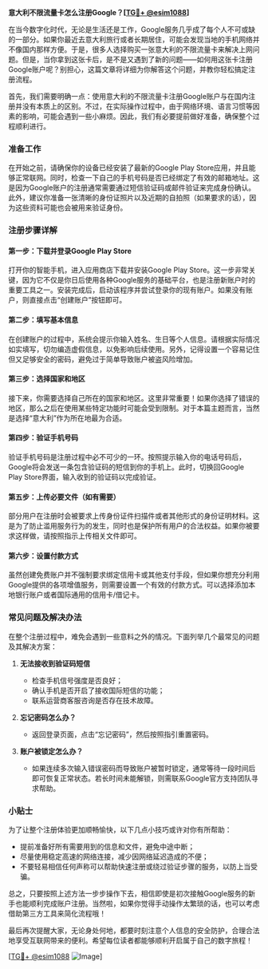 **意大利不限流量卡怎么注册Google？[[TG💪+ @esim1088](https://t.me/s/esim1088)]**

在当今数字化时代，无论是生活还是工作，Google服务几乎成了每个人不可或缺的一部分。如果你最近去意大利旅行或者长期居住，可能会发现当地的手机网络并不像国内那样方便。于是，很多人选择购买一张意大利的不限流量卡来解决上网问题。但是，当你拿到这张卡后，是不是又遇到了新的问题——如何用这张卡注册Google账户呢？别担心，这篇文章将详细为你解答这个问题，并教你轻松搞定注册流程。

首先，我们需要明确一点：使用意大利的不限流量卡注册Google账户与在国内注册并没有本质上的区别。不过，在实际操作过程中，由于网络环境、语言习惯等因素的影响，可能会遇到一些小麻烦。因此，我们有必要提前做好准备，确保整个过程顺利进行。

### 准备工作

在开始之前，请确保你的设备已经安装了最新的Google Play Store应用，并且能够正常联网。同时，检查一下自己的手机号码是否已经绑定了有效的邮箱地址。这是因为Google账户的注册通常需要通过短信验证码或邮件验证来完成身份确认。此外，建议你准备一张清晰的身份证照片以及近期的自拍照（如果要求的话），因为这些资料可能也会被用来验证身份。

### 注册步骤详解

#### 第一步：下载并登录Google Play Store

打开你的智能手机，进入应用商店下载并安装Google Play Store。这一步非常关键，因为它不仅是你日后使用各种Google服务的基础平台，也是注册新账户时的重要工具之一。安装完成后，启动该程序并尝试登录你的现有账户。如果没有账户，则直接点击“创建账户”按钮即可。

#### 第二步：填写基本信息

在创建账户的过程中，系统会提示你输入姓名、生日等个人信息。请根据实际情况如实填写，切勿编造虚假信息，以免影响后续使用。另外，记得设置一个容易记住但又足够安全的密码，避免过于简单导致账户被盗风险增加。

#### 第三步：选择国家和地区

接下来，你需要选择自己所在的国家和地区。这里非常重要！如果你选择了错误的地区，那么之后在使用某些特定功能时可能会受到限制。对于本篇主题而言，当然是选择“意大利”作为所在地最为合适。

#### 第四步：验证手机号码

验证手机号码是注册过程中必不可少的一环。按照提示输入你的电话号码后，Google将会发送一条包含验证码的短信到你的手机上。此时，切换回Google Play Store界面，输入收到的验证码以完成验证。

#### 第五步：上传必要文件（如有需要）

部分用户在注册时会被要求上传身份证件扫描件或者其他形式的身份证明材料。这是为了防止滥用服务行为的发生，同时也是保护所有用户的合法权益。如果你被要求这样做，请按照指示上传相关文件即可。

#### 第六步：设置付款方式

虽然创建免费账户并不强制要求绑定信用卡或其他支付手段，但如果你想充分利用Google提供的各项增值服务，则需要设置一个有效的付款方式。可以选择添加本地银行账户或者国际通用的信用卡/借记卡。

### 常见问题及解决办法

在整个注册过程中，难免会遇到一些意料之外的情况。下面列举几个最常见的问题及其解决方案：

1. **无法接收到验证码短信**
   - 检查手机信号强度是否良好；
   - 确认手机是否开启了接收国际短信的功能；
   - 联系运营商客服咨询是否存在技术故障。

2. **忘记密码怎么办？**
   - 返回登录页面，点击“忘记密码”，然后按照指引重置密码。

3. **账户被锁定怎么办？**
   - 如果连续多次输入错误密码而导致账户被暂时锁定，通常等待一段时间后即可恢复正常状态。若长时间未能解锁，则需联系Google官方支持团队寻求帮助。

### 小贴士

为了让整个注册体验更加顺畅愉快，以下几点小技巧或许对你有所帮助：
- 提前准备好所有需要用到的信息和文件，避免中途中断；
- 尽量使用稳定高速的网络连接，减少因网络延迟造成的不便；
- 不要轻易相信任何声称可以帮助快速注册或绕过验证步骤的服务，以防上当受骗。

总之，只要按照上述方法一步步操作下去，相信即使是初次接触Google服务的新手也能顺利完成账户注册。当然啦，如果你觉得手动操作太繁琐的话，也可以考虑借助第三方工具来简化流程哦！

最后再次提醒大家，无论身处何地，都要时刻注意个人信息的安全防护，合理合法地享受互联网带来的便利。希望每位读者都能够顺利开启属于自己的数字旅程！

[[TG💪+ @esim1088](https://t.me/s/esim1088) ![Image](https://i.postimg.cc/4NQfJmqS/Snipaste-2025-05-13-00-14-12.png)]